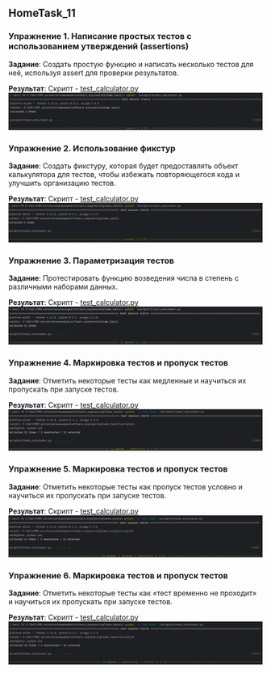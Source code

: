 ## HomeTask_11

### Упражнение 1. Написание простых тестов с использованием утверждений (assertions)

__Задание__:
Создать простую функцию и написать несколько тестов для неё, используя assert
для проверки результатов.

__Результат__:
Скрипт - [test_calculator.py](scripts/1/test_calculator.py)
![1](images/1.png)

### Упражнение 2. Использование фикстур

__Задание__:
Создать фикстуру, которая будет предоставлять объект калькулятора для тестов, чтобы избежать
повторяющегося кода и улучшить организацию тестов.

__Результат__:
Скрипт - [test_calculator.py](scripts/2/test_calculator.py)
![2](images/2.png)

### Упражнение 3. Параметризация тестов

__Задание__:
Протестировать функцию возведения числа в степень с различными наборами данных.

__Результат__:
Скрипт - [test_calculator.py](scripts/3/test_calculator.py)
![3](images/3.png)

### Упражнение 4. Маркировка тестов и пропуск тестов

__Задание__:
Отметить некоторые тесты как медленные и научиться их пропускать при запуске тестов.

__Результат__:
Скрипт - [test_calculator.py](scripts/4/test_calculator.py)
![4](images/4.png)

### Упражнение 5. Маркировка тестов и пропуск тестов

__Задание__:
Отметить некоторые тесты как пропуск тестов условно и научиться их пропускать при запуске тестов.

__Результат__:
Скрипт - [test_calculator.py](scripts/5/test_calculator.py)
![5](images/5.png)

### Упражнение 6. Маркировка тестов и пропуск тестов

__Задание__:
Отметить некоторые тесты как «тест временно не проходит» и научиться их пропускать при запуске тестов.

__Результат__:
Скрипт - [test_calculator.py](scripts/6/test_calculator.py)
![6](images/6.png)